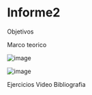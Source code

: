 # Informe2

Objetivos 

Marco teorico 

![image](https://user-images.githubusercontent.com/117759439/202307677-da8c0bff-e657-4e91-b7b3-5c3268241f86.png)

![image](https://user-images.githubusercontent.com/117759439/202355733-7d16eba0-665d-4ac9-bba6-c312e6f75c0d.png)

Ejercicios 
Video 
Bibliografia 
